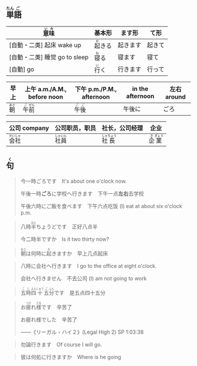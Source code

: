 ## <ruby>単<rt>たん</rt>語</rb><rt>ご</rt></ruby>

| <ruby>意<rt>い</rt>味<rt>み</rt></ruby> | 基本形                         | ます形   | て形   |
| --------------------------------------- | ------------------------------ | -------- | ------ |
| [自動・二类] 起床 wake up               | <ruby>起<rt>お</rt>きる</ruby> | 起きます | 起きて |
| [自動・二类] 睡觉 go to sleep           | <ruby>寝<rt>ね</rt>る</ruby>   | 寝ます   | 寝て   |
| [自動] go                               | <ruby>行<rt>い</rt>く</ruby>   | 行きます | 行って |

| 早上                                  | 上午 a.m./A.M., before noon                                  | 下午 p.m./P.M., afternoon                                    | in the afternoon | 左右 around |
| ------------------------------------- | ------------------------------------------------------------ | ------------------------------------------------------------ | ---------------- | ----------- |
| <ruby><rb>朝</rb><rt>あさ</rt></ruby> | <ruby><rb>午</rb><rt>ご</rt></ruby><ruby><rb>前</rb><rt>ぜん</rt></ruby> | <ruby><rb>午</rb><rt>ご</rt></ruby><ruby><rb>後</rb><rt>ご</rt></ruby> | 午後に           | ごろ        |

| 公司 company                                                 | 公司职员，职员                              | 社长，公司经理                                | 企业                                        |
| ------------------------------------------------------------ | ------------------------------------------- | --------------------------------------------- | ------------------------------------------- |
| <ruby><rb>会</rb><rt>かい</rt></ruby><ruby><rb>社</rb><rt>しゃ</rt></ruby> | <ruby>社<rt>しゃ</rt>員<rt>いん</rt></ruby> | <ruby>社<rt>しゃ</rt>長<rt>ちょう</rt></ruby> | <ruby>企<rt>き</rt>業<rt>ぎょう</rt></ruby> |



## <ruby><rb>句</rb><rt>く</rt></ruby>

> 今一時ごろです　It's about one o'clock now.
>
> 午後一時**ごろ**に学校へ行きます　下午一点**左右**去学校
>
> 午後六時にご飯を食べます　下午六点吃饭 (I) eat at about six o'clock p.m.
>

> 八時<ruby><rb>半</rb><rt>はん</rt></ruby>ちょうどです　正好八点半
>
> 今二時半ですか　Is it two thirty now?
>

> <ruby><rb>朝</rb><rt>あさ</rt></ruby>は何時に<ruby><rb>起</rb><rt>お</rt></ruby>きますか　早上几点起床

> 八時に会社へ行きます　I go to the office at eight o'clock.
>
> 会社へ行きません　不去公司 (I) am not going to work
>

> <ruby><rb>五</rb><rt>ご</rt></ruby><ruby><rb>時</rb><rt>じ</rt></ruby><ruby><rb>四</rb><rt>よん</rt></ruby><ruby><rb>十</rb><rt>じゅう</rt></ruby><ruby><rb>五</rb><rt>ご</rt></ruby><ruby><rb>分</rb><rt>ふん</rt></ruby>です　是五点四十五分

> お<ruby>疲<rt>つか</rt>れ</ruby><ruby>様<rt>さま</rt></ruby>です　辛苦了
>
> お疲れ様でした　辛苦了
>
> ——《リーガル・ハイ２》(Legal High 2) SP 1:03:38

> 勿論行きます　Of course I will go.
>

> 彼は何処に行きますか　Where is he going
>